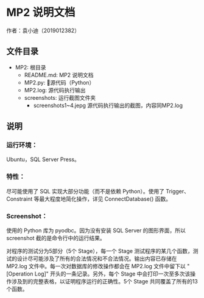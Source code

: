# MP2 说明文档
作者：袁小迪（2019012382）

## 文件目录

- MP2: 根目录
    - README.md: MP2 说明文档
    - MP2.py: 源代码（Python）
    - MP2.log: 源代码执行输出
    - screenshots: 运行截图文件夹
        - screenshots1~4.jepg 源代码执行输出的截图，内容同MP2.log

## 说明

### 运行环境：

Ubuntu，SQL Server Press。

### 特性：

尽可能使用了 SQL 实现大部分功能（而不是依赖 Python）。使用了 Trigger、Constraint 等最大程度地简化操作，详见 ConnectDatabase() 函数。

### Screenshot：

使用的 Python 库为 pyodbc。因为没有安装 SQL Server 的图形界面，所以 screenshot 截的是命令行中的运行结果。

对程序的测试分为5部分（5个 Stage），每一个 Stage 测试程序的某几个函数，测试的设计尽可能涉及了所有的合法情况和不合法情况。输出内容已存储在 MP2.log 文件中。每一次对数据库的修改操作都会在 MP2.log 文件中留下以 "[Operation Log]" 开头的一条记录。另外，每个 Stage 中会打印一次至多次该操作涉及到的完整表格，以证明程序运行的正确性。5个 Stage 共同覆盖了所有的13个函数。



